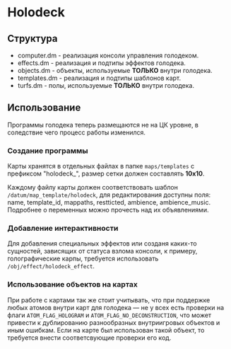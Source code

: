 # Holodeck

## Структура

- computer.dm - реализация консоли управления голодеком.
- effects.dm - реализация и подтипы эффектов голодека.
- objects.dm - объекты, используемые **ТОЛЬКО** внутри голодека.
- templates.dm - реализация и подтипы шаблонов карт.
- turfs.dm - полы, используемые **ТОЛЬКО** внутри голодека.

## Использование

Программы голодека теперь размещаются не на ЦК уровне, в соледствие чего процесс работы изменился.

### Создание программы

Карты хранятся в отдельных файлах в папке `maps/templates` с префиксом "holodeck\_", размер сетки должен составлять **10х10**.

Каждому файлу карты должен соответствовать шаблон `/datum/map_template/holodeck`, для редактирования доступны поля: name, template_id, mappaths, restticted, ambience, ambience_music. Подробнее о переменных можно прочесть над их объявлениями.

### Добавление интерактивности

Для добавления специальных эффектов или созданя каких-то сущностей, зависящих от статуса взлома консоли, к примеру, голографические карпы, требуется использовать `/obj/effect/holodeck_effect`.

### Использование объектов на картах

При работе с картами так же стоит учитывать, что при поддержке любых атомов внутри карт для голодека — не у всех есть проверки на флаги `ATOM_FLAG_HOLOGRAM` и `ATOM_FLAG_NO_DECONSTRUCTION`, что может привести к дублированию разнообразных внутриигровых объектов и иным ошибкам. Если на карте был использован такой объект, то требуется внести соответсвующие проверки его код.
